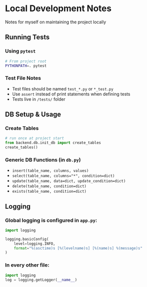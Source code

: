 
# Local Development Notes

Notes for myself on maintaining the project locally

## Running Tests

### Using `pytest`

```bash
# From project root
PYTHONPATH=. pytest
```
### Test File Notes
- Test files should be named `test_*.py` or `*_test.py`
- Use `assert` instead of print statements when defining tests
- Tests live in `/tests/` folder

## DB Setup & Usage

### Create Tables
```python
# run once at project start
from backend.db.init_db import create_tables
create_tables()
```

### Generic DB Functions (in `db.py`)
- `insert(table_name, columns, values)`
- `select(table_name, columns="*", condition=dict)`
- `update(table_name, data=dict, update_condition=dict)`
- `delete(table_name, condition=dict)`
- `exists(table_name, condition=dict)`

## Logging

### Global logging is configured in `app.py`:

```python
import logging

logging.basicConfig(
    level=logging.INFO,
    format="%(asctime)s [%(levelname)s] [%(name)s] %(message)s"
)
```

### In every other file:

```python
import logging
log = logging.getLogger(__name__)
```
